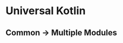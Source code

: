# Universal Kotlin

## Common -> Multiple Modules

<!-- TODO: fix or complete the documentation -->

<!--
Instead of using a single module to keep the common code we can use an approach
to split all of this configuration.

Here is where these modules live.

## Screenshot

## Architecture

### Targets

### Source Sets

## Setting Up

```bash
export enabledModules="
	common-multiple_modules-submodule_1
	, common-multiple_modules-submodule_2
	... and so on ...
	, common-multiple_modules-submodule_n
"
```

## Building

Usually there's no need to build this module separately since it's used as a
dependency in other modules. But if you would like to build only this module do:

```bash
./gradlew \
common-multiple_modules-submodule_1:build \
, common-multiple_modules-submodule_2:build \
... and so on ...
, common-multiple_modules-submodule_n:build
```

## Testing

```bash
./gradlew \
common-multiple_modules-submodule_1:check \
, common-multiple_modules-submodule_2:check \
... and so on ...
, common-multiple_modules-submodule_n:check
```

## Running

This module does not run separately, but as a part of other modules.
-->
